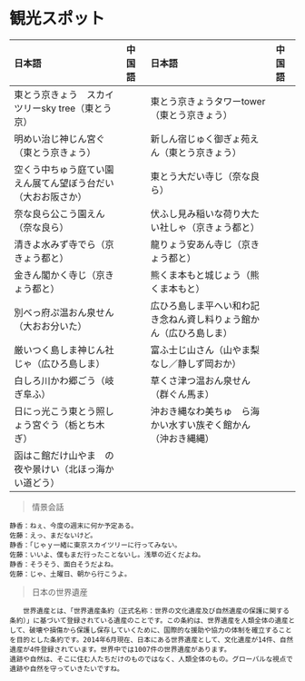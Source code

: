 # 観光スポット

|日本語                            | 中国語 | 日本語                                | 中国語 |
| :-------------------------------- | :----- | :------------------------------------ | :----- |
| <ruby>東とう京きょう　スカイツリーsky tree（東とう京）</ruby>           |        | <ruby>東とう京きょうタワーtower（東とう京きょう）</ruby>                   |        |
| <ruby>明めい治じ神じん宮ぐ（東とう京きょう）</ruby>           |        | <ruby>新しん宿じゅく御ぎょ苑えん（東とう京きょう）</ruby>                   |        |
| <ruby>空くう中ちゅう庭てい園えん展てん望ぼう台だい（大おお阪さか）</ruby>           |        | <ruby>東とう大だい寺じ（奈な良ら）</ruby>                   |        |
| <ruby>奈な良ら公こう園えん（奈な良ら）</ruby>           |        | <ruby>伏ふし見み稲いな荷り大たい社しゃ（京きょう都と）</ruby>                   |        |
| <ruby>清きよ水みず寺でら（京きょう都と）</ruby>           |        | <ruby>龍りょう安あん寺じ（京きょう都と）</ruby>                   |        |
| <ruby>金きん閣かく寺じ（京きょう都と）</ruby>           |        | <ruby>熊くま本もと城じょう（熊くま本もと）</ruby>                   |        |
| <ruby>別べっ府ぷ温おん泉せん（大おお分いた）</ruby>           |        | <ruby>広ひろ島しま平へい和わ記き念ねん資し料りょう館かん（広ひろ島しま）</ruby>                   |        |
| <ruby>厳いつく島しま神じん社じゃ（広ひろ島しま）</ruby>           |        | <ruby>富ふ士じ山さん（山やま梨なし／静しず岡おか）</ruby>                   |        |
| <ruby>白しろ川かわ郷ごう（岐ぎ阜ふ）</ruby>           |        | <ruby>草くさ津つ温おん泉せん（群ぐん馬ま）</ruby>                   |        |
| <ruby>日にっ光こう東とう照しょう宮ぐう（栃とち木ぎ）</ruby>           |        | <ruby>沖おき縄なわ美ちゅ　ら海かい水すい族ぞく館かん（沖おき縄縄）</ruby>                   |        |
| <ruby>函はこ館だけ山やま　の夜や景けい（北ほっ海かい道どう）</ruby>           |        |                    |        |

> 情景会話

```text
静香：ねぇ、今度の週末に何か予定ある。
佐藤：えっ、まだないけど。
静香：「じゃｙ一緒に東京スカイツリーに行ってみない。
佐藤：いいよ、僕もまだ行ったことないし。浅草の近くだよね。
静香：そうそう、面白そうだよね。
佐藤：じゃ、土曜日、朝から行こうよ。
```

> 日本の世界遺産

```text
　　世界遺産とは、「世界遺産条約（正式名称：世界の文化遺産及び自然遺産の保護に関する条約）」に基づいて登録されている遺産のことです。この条約は、世界遺産を人類全体の遺産として、破壊や損傷から保護し保存していくために、国際的な援助や協力の体制を確立することを目的とした条約です。2014年6月現在、日本にある世界遺産として、文化遺産が14件、自然遺産が4件登録されています。世界中では1007件の世界遺産があります。
遺跡や自然は、そこに住む人たちだけのものではなく、人類全体のもの。グローバルな視点で遺跡や自然を守っていきたいですね。
```
